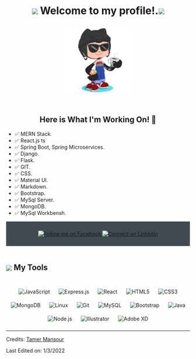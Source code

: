 <div align="center">
<h1><img src="https://emojis.slackmojis.com/emojis/images/1531849430/4246/blob-sunglasses.gif?1531849430" width="30"/> Welcome to my profile!.<img src="https://emojis.slackmojis.com/emojis/images/1531849430/4246/blob-sunglasses.gif?1531849430" width="30"/></h1>
<div align=center>
        <img src="https://raw.githubusercontent.com/AhmedFathyDev/AhmedFathyDev/main/GitHub.png" alt="GitHub Octocat Drinking a Cup of Coffee" height="200">
    </div>
<br>
</div>

 <h2  align="center">Here is What I'm Working On! 👋</h2>

- ✅ MERN Stack.
- ✅ React.js ts
- ✅ Spring Boot, Spring Microservices.
- ✅ Django.
- ✅ Flask.
- ✅ GIT.
- ✅ CSS.
- ✅ Material UI.
- ✅ Markdown.
- ✅ Bootstrap.
- ✅ MySql Server.
- ✅ MongoDB.
- ✅ MySql Workbensh.


<div align="center" style="background:#414a50; padding: 25px 0;">
    <a href="https://www.facebook.com/tamer0110/">
        <img src="https://upload.wikimedia.org/wikipedia/commons/thumb/b/b8/2021_Facebook_icon.svg/640px-2021_Facebook_icon.svg.png" style="height:50px" alt="Follow me on Facebook">
    </a>
     <a href="https://www.linkedin.com/in/tamer-mansour-3567a419a/">
        <img src="https://raw.githubusercontent.com/Iwi4a/iwi4a/master/assets/linkedin.svg" style="height:50px" alt="Connect on Linkedin">
    </a>
</div>
<br>
<div>
<summary>
    <h2><img src="https://emojis.slackmojis.com/emojis/images/1471045839/793/computerrage.gif?1471045839" align="center"
                width="28" /> My Tools</h2></summary>

<br>

<div align="center">  
<img style="margin: 10px" src="https://profilinator.rishav.dev/skills-assets/javascript-original.svg" alt="JavaScript" height="25" />  
<img style="margin: 10px" src="[https://profilinator.rishav.dev/skills-assets/express-original-wordmark.svg](https://titrias.com/files/2022/04/typescript.png)" alt="Express.js" height="25" />  
<img style="margin: 10px" src="https://profilinator.rishav.dev/skills-assets/react-original-wordmark.svg" alt="React" height="25" />  
<img style="margin: 10px" src="https://profilinator.rishav.dev/skills-assets/html5-original-wordmark.svg" alt="HTML5" height="25" />  
<img style="margin: 10px" src="https://profilinator.rishav.dev/skills-assets/css3-original-wordmark.svg" alt="CSS3" height="25" />  
<img style="margin: 10px" src="https://profilinator.rishav.dev/skills-assets/mongodb-original-wordmark.svg" alt="MongoDB" height="25" />  
<img style="margin: 10px" src="https://profilinator.rishav.dev/skills-assets/linux-original.svg" alt="Linux" height="25" />  
<img style="margin: 10px" src="https://profilinator.rishav.dev/skills-assets/git-scm-icon.svg" alt="Git" height="25" />  
<img style="margin: 10px" src="https://profilinator.rishav.dev/skills-assets/mysql-original-wordmark.svg" alt="MySQL" height="25" />  
<img style="margin: 10px" src="https://profilinator.rishav.dev/skills-assets/bootstrap-plain.svg" alt="Bootstrap" height="25" />  
<img style="margin: 10px" src="https://profilinator.rishav.dev/skills-assets/java-original-wordmark.svg" alt="Java" height="25" />  
<img style="margin: 10px" src="https://profilinator.rishav.dev/skills-assets/nodejs-original-wordmark.svg" alt="Node.js" height="25" />  
<img style="margin: 10px" src="https://profilinator.rishav.dev/skills-assets/adobe_illustrator-icon.svg" alt="Illustrator" height="25" />  
<img style="margin: 10px" src="https://profilinator.rishav.dev/skills-assets/adobexd.png" alt="Adobe XD" height="25" />  
</div>  

-----
Credits: [Tamer Mansour](https://github.com/Tamer-Mansour)

Last Edited on: 1/3/2022
